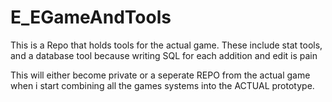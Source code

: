 # E_EGameAndTools
This is a Repo that holds tools for the actual game. These include stat tools, and a database tool because writing SQL for each addition and edit is pain

This will either become private or a seperate REPO from the actual game when i start combining all the games systems into the ACTUAL prototype.
